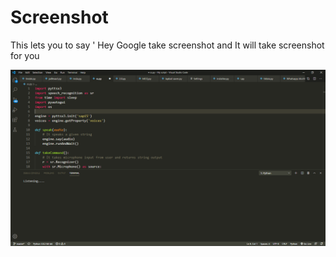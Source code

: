 # Screenshot
This lets you to say ' Hey Google take screenshot and It will take screenshot for you


![scereenshot](https://github.com/heykush/Screenshot/blob/master/%E2%97%8F%20ss.py%20-%20My%20script%20-%20Visual%20Studio%20Code%2005-06-2020%2021_06_18.png?raw=true)

